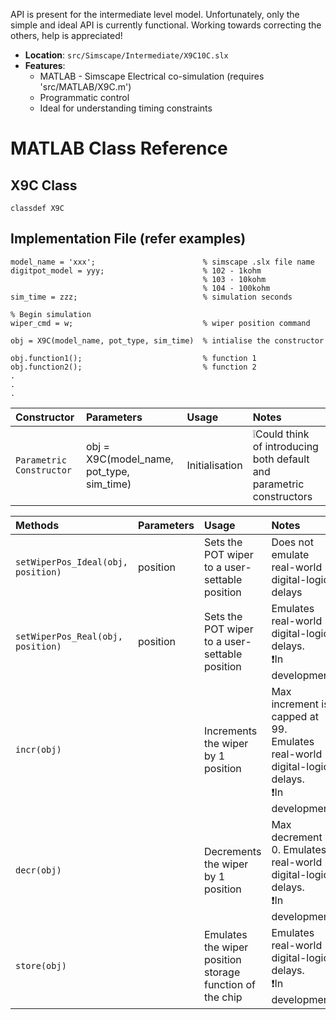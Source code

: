 API is present for the intermediate level model.
Unfortunately, only the simple and ideal API is currently functional. Working towards correcting the others, help is appreciated!

- **Location**: `src/Simscape/Intermediate/X9C10C.slx`
- **Features**:
  - MATLAB - Simscape Electrical co-simulation (requires 'src/MATLAB/X9C.m')
  - Programmatic control
  - Ideal for understanding timing constraints
 
# MATLAB Class Reference

## X9C Class
```
classdef X9C
```

## Implementation File (refer examples)
```
model_name = 'xxx';                        % simscape .slx file name
digitpot_model = yyy;                      % 102 - 1kohm
                                           % 103 - 10kohm
                                           % 104 - 100kohm
sim_time = zzz;                            % simulation seconds

% Begin simulation
wiper_cmd = w;                             % wiper position command

obj = X9C(model_name, pot_type, sim_time)  % intialise the constructor

obj.function1();                           % function 1
obj.function2();                           % function 2
.
.
.

```
|Constructor       | Parameters   |  Usage  |  Notes  |
| :---- | :-------    | :------ |  :------ |
| `Parametric Constructor` | obj = X9C(model_name, pot_type, sim_time) | Initialisation  |  :grey_exclamation:Could think of introducing both default and parametric constructors  |

|Methods       | Parameters   |  Usage  |  Notes |
| :---- | :-------    | :------ |  :------ |
| `setWiperPos_Ideal(obj, position)` | position | Sets the POT wiper to a user-settable position | Does not emulate real-world digital-logic delays |
| `setWiperPos_Real(obj, position)` | position | Sets the POT wiper to a user-settable position | Emulates real-world digital-logic delays.<br>:exclamation:In development |
| `incr(obj)` |  | Increments the wiper by 1 position | Max increment is capped at 99. Emulates real-world digital-logic delays.<br>:exclamation:In development|
| `decr(obj)` |  | Decrements the wiper by 1 position | Max decrement is 0. Emulates real-world digital-logic delays.<br>:exclamation:In development|
| `store(obj)` |  | Emulates the wiper position storage function of the chip | Emulates real-world digital-logic delays.<br>:exclamation:In development|
